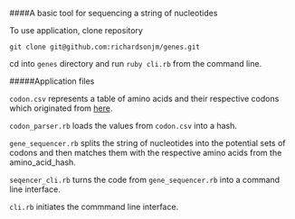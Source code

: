 ####A basic tool for sequencing a string of nucleotides


To use application, clone repository

`git clone git@github.com:richardsonjm/genes.git`

cd into `genes` directory and run `ruby cli.rb` from the command line.


#####Application files

`codon.csv` represents a table of amino acids and their respective codons which originated from [here](http://www.cbs.dtu.dk/courses/27619/codon.html).

`codon_parser.rb` loads the values from `codon.csv` into a hash.

`gene_sequencer.rb` splits the string of nucleotides into the potential sets of codons and then matches them with the respective amino acids from the amino_acid_hash.

`seqencer_cli.rb` turns the code from `gene_sequencer.rb` into a command line interface.

`cli.rb` initiates the commmand line interface.

